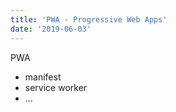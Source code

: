```yaml
---
title: 'PWA - Progressive Web Apps'
date: '2019-06-03'
---
```


PWA

- manifest
- service worker
- ...